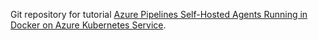 Git repository for tutorial [Azure Pipelines Self-Hosted Agents Running in Docker on Azure Kubernetes Service](https://www.linkedin.com/pulse/azure-pipelines-self-hosted-agents-running-docker-service-martins/?published=t).
